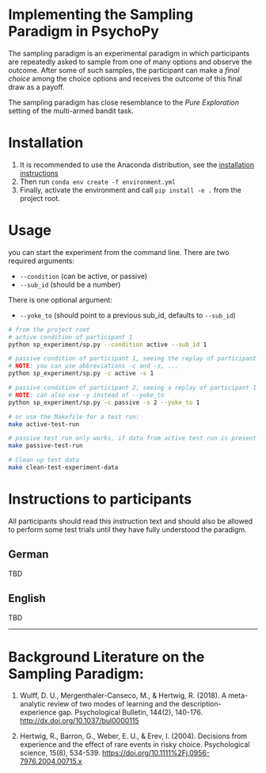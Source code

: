 # Implementing the Sampling Paradigm in PsychoPy

The sampling paradigm is an experimental paradigm in which participants are
repeatedly asked to sample from one of many options and observe the outcome.
After some of such samples, the participant can make a *final choice* among the
choice options and receives the outcome of this final draw as a payoff.

The sampling paradigm has close resemblance to the *Pure Exploration* setting
of the multi-armed bandit task.

# Installation

1. It is recommended to use the Anaconda distribution, see the
[installation instructions](http://docs.continuum.io/anaconda/install/)
2. Then run `conda env create -f environment.yml`
3. Finally, activate the environment and call `pip install -e .` from the
   project root.

# Usage

you can start the experiment from the command line. There are two required
arguments:

- `--condition` (can be active, or passive)
- `--sub_id` (should be a number)

There is one optional argument:

- `--yoke_to` (should point to a previous sub_id, defaults to `--sub_id`)

```bash
# from the project root
# active condition of participant 1
python sp_experiment/sp.py --condition active --sub_id 1

# passive condition of participant 1, seeing the replay of participant 1
# NOTE: you can use abbreviations -c and -s, ...
python sp_experiment/sp.py -c active -s 1

# passive condition of participant 2, seeing a replay of participant 1
# NOTE: can also use -y instead of --yoke_to
python sp_experiment/sp.py -c passive -s 2 --yoke_to 1

# or use the Makefile for a test run:
make active-test-run

# passive test run only works, if data from active test run is present
make passive-test-run

# Clean up test data
make clean-test-experiment-data
```

# Instructions to participants

All participants should read this instruction text and should also be allowed
to perform some test trials until they have fully understood the paradigm.

## German
TBD

## English
TBD

---
# Background Literature on the Sampling Paradigm:

1. Wulff, D. U., Mergenthaler-Canseco, M., & Hertwig, R. (2018). A meta-analytic review of two modes of learning and the description-experience gap. Psychological Bulletin, 144(2), 140-176. http://dx.doi.org/10.1037/bul0000115

2. Hertwig, R., Barron, G., Weber, E. U., & Erev, I. (2004). Decisions from experience and the effect of rare events in risky choice. Psychological science, 15(8), 534-539. https://doi.org/10.1111%2Fj.0956-7976.2004.00715.x
